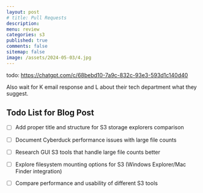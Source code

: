 ```yaml
---
layout: post
# title: Pull Requests 
description: 
menu: review
categories: s3 
published: true 
comments: false     
sitemap: false
image: /assets/2024-05-03/4.jpg
---
```


<!-- [![alt text](/assets/2025-08-30/6.jpg "Volcano")](/assets/2025-08-30/6.jpg) -->

todo: https://chatgpt.com/c/68bebd10-7a9c-832c-93e3-593d1c140d40

Also wait for K email response and L about their tech department what they suggest.

## Todo List for Blog Post

- [ ] Add proper title and structure for S3 storage explorers comparison
- [ ] Document Cyberduck performance issues with large file counts
- [ ] Research GUI S3 tools that handle large file counts better
- [ ] Explore filesystem mounting options for S3 (Windows Explorer/Mac Finder integration)
- [ ] Compare performance and usability of different S3 tools

